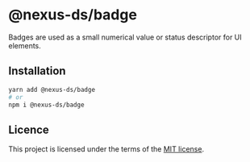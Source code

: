 # @nexus-ds/badge

Badges are used as a small numerical value or status descriptor for UI elements.



## Installation

```sh
yarn add @nexus-ds/badge
# or
npm i @nexus-ds/badge
```



## Licence

This project is licensed under the terms of the
[MIT license](https://github.com/NexusDesignSystem/nexus-ds/blob/main/LICENSE).
